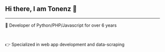 <h2>Hi there, I am Tonenz 👋</h2>
<hr>
<p>🛅 Developer of Python/PHP/Javascript for over 6 years</p>
<br>
<p>👉 Specialized in web app development and data-scraping</p>










<!--
**Tonenz16/Tonenz16** is a ✨ _special_ ✨ repository because its `README.md` (this file) appears on your GitHub profile.


Here are some ideas to get you started:

- 🔭 I’m currently working on ...
- 🌱 I’m currently learning ...
- 👯 I’m looking to collaborate on ...
- 🤔 I’m looking for help with ...
- 💬 Ask me about ...
- 📫 How to reach me: ...
- 😄 Pronouns: ...
- ⚡ Fun fact: ...
-->
